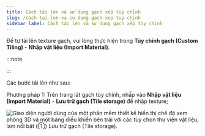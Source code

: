 ```yaml
---
title: Cách tải lên và sử dụng gạch xếp tùy chỉnh
slug: /cach-tai-len-va-su-dung-gach-xep-tuy-chinh
sidebar_label: Cách tải lên và sử dụng gạch xếp tùy chỉnh
---
```


Để tự tải lên texture gạch, vui lòng thực hiện trong **Tùy chỉnh gạch (Custom Tiling)** - **Nhập vật liệu (Import Material)**.

:::note

:::

Các bước tải lên như sau:

Phương pháp 1: Trên trang lát gạch tùy chỉnh, nhấp vào **Nhập vật liệu (Import Material)** - **Lưu trữ gạch (Tile storage)** để nhập texture;

![Giao diện người dùng của một phần mềm thiết kế hiển thị chế độ xem phòng 3D và một bảng điều khiển bên trái với các tùy chọn thư viện vật liệu, làm nổi bật (①) Lưu trữ gạch (Tile storage).](https://storage.googleapis.com/jegavn_kb/image_jegavn/144.1.png)